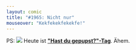 ```yaml
---
layout: comic
title: "#1965: Nicht nur"
mouseover: "Kekfekekfekekfe!"
---
```


PS:
<a href="http://www.fonflatter.de/kalender"><img src="http://www.fonflatter.de/bilder/2011.png"></a>
Heute ist <a  href="http://www.fonflatter.de/kalender"><strong>"Hast du gepupst?"-Tag</strong></a>. Ähem.
